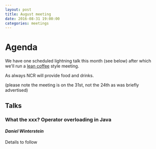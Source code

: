 ```yaml
---
layout: post
title: August meeting
date: 2016-08-31 19:00:00
categories: meetings
---
```


# Agenda

We have one scheduled lightning talk this month (see below) after which we'll run a [lean coffee](http://agilecoffee.com/leancoffee/) style meeting.

As always NCR will provide food and drinks.

(please note the meeting is on the 31st, not the 24th as was briefly advertised)

## Talks

### **What the xxx? Operator overloading in Java**
#### *Daniel Winterstein* 


Details to follow
